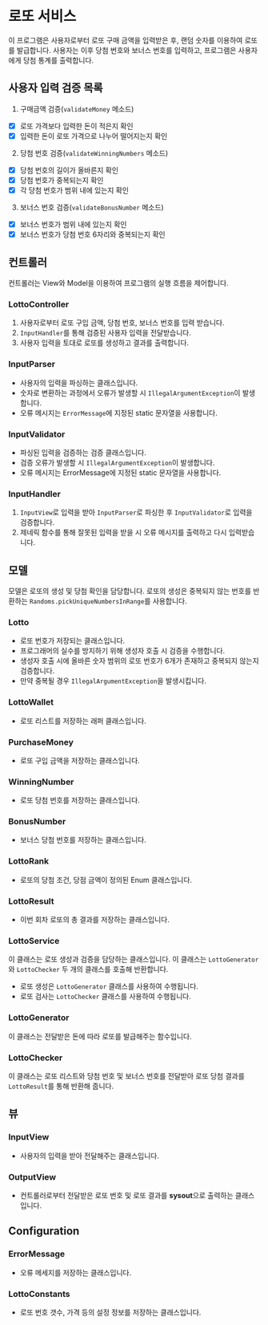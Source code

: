 # 로또 서비스

이 프로그램은 사용자로부터 로또 구매 금액을 입력받은 후, 랜덤 숫자를 이용하여 로또를 발급합니다.
사용자는 이후 당첨 번호와 보너스 번호를 입력하고, 프로그램은 사용자에게 당첨 통계를 출력합니다.

## 사용자 입력 검증 목록

1. 구매금액 검증(`validateMoney` 메소드)

- [x] 로또 가격보다 입력한 돈이 적은지 확인
- [x] 입력한 돈이 로또 가격으로 나누어 떨어지는지 확인

2. 당첨 번호 검증(`validateWinningNumbers` 메소드)

- [x] 당첨 번호의 길이가 올바른지 확인
- [x] 당첨 번호가 중복되는지 확인
- [x] 각 당첨 번호가 범위 내에 있는지 확인

3. 보너스 번호 검증(`validateBonusNumber` 메소드)

- [x] 보너스 번호가 범위 내에 있는지 확인
- [x] 보너스 번호가 당첨 번호 6자리와 중복되는지 확인

## 컨트롤러

컨트롤러는 View와 Model을 이용하여 프로그램의 실행 흐름을 제어합니다.

### LottoController

1. 사용자로부터 로또 구입 금액, 당첨 번호, 보너스 번호를 입력 받습니다.
2. `InputHandler`를 통해 검증된 사용자 입력을 전달받습니다.
3. 사용자 입력을 토대로 로또를 생성하고 결과를 출력합니다.

### InputParser

- 사용자의 입력을 파싱하는 클래스입니다.
- 숫자로 변환하는 과정에서 오류가 발생할 시 `IllegalArgumentException`이 발생합니다.
- 오류 메시지는 `ErrorMessage`에 지정된 static 문자열을 사용합니다.

### InputValidator

- 파싱된 입력을 검증하는 검증 클래스입니다.
- 검증 오류가 발생할 시 `IllegalArgumentException`이 발생합니다.
- 오류 메시지는 ErrorMessage에 지정된 static 문자열을 사용합니다.

### InputHandler

1. `InputView`로 입력을 받아 `InputParser`로 파싱한 후 `InputValidator`로 입력을 검증합니다.
2. 제네릭 함수를 통해 잘못된 입력을 받을 시 오류 메시지를 출력하고 다시 입력받습니다.

## 모델

모델은 로또의 생성 및 당첨 확인을 담당합니다. 로또의 생성은 중복되지 않는 번호를 반환하는 `Randoms.pickUniqueNumbersInRange`를 사용합니다.

### Lotto

- 로또 번호가 저장되는 클래스입니다.
- 프로그래머의 실수를 방지하기 위해 생성자 호출 시 검증을 수행합니다.
- 생성자 호출 시에 올바른 숫자 범위의 로또 번호가 6개가 존재하고 중복되지 않는지 검증합니다.
- 만약 중복될 경우 `IllegalArgumentException`을 발생시킵니다.

### LottoWallet

- 로또 리스트를 저장하는 래퍼 클래스입니다.

### PurchaseMoney

- 로또 구입 금액을 저장하는 클래스입니다.

### WinningNumber

- 로또 당첨 번호를 저장하는 클래스입니다.

### BonusNumber

- 보너스 당첨 번호를 저장하는 클래스입니다.

### LottoRank

- 로또의 당첨 조건, 당점 금액이 정의된 Enum 클래스입니다.

### LottoResult

- 이번 회차 로또의 총 결과를 저장하는 클래스입니다.

### LottoService

이 클래스는 로또 생성과 검증을 담당하는 클래스입니다.
이 클래스는 `LottoGenerator`와 `LottoChecker` 두 개의 클래스를 호출해 반환합니다.

- 로또 생성은 `LottoGenerator` 클래스를 사용하여 수행됩니다.
- 로또 검사는 `LottoChecker` 클래스를 사용하여 수행됩니다.

### LottoGenerator

이 클래스는 전달받은 돈에 따라 로또를 발급해주는 함수입니다.

### LottoChecker

이 클래스는 로또 리스트와 당첨 번호 및 보너스 번호를 전달받아 로또 당첨 결과를 `LottoResult`를 통해 반환해 줍니다.

## 뷰

### InputView

- 사용자의 입력을 받아 전달해주는 클래스입니다.

### OutputView

- 컨트롤러로부터 전달받은 로또 번호 및 로또 결과를 **sysout**으로 출력하는 클래스입니다.

## Configuration

### ErrorMessage

- 오류 메세지를 저장하는 클래스입니다.

### LottoConstants

- 로또 번호 갯수, 가격 등의 설정 정보를 저장하는 클래스입니다.